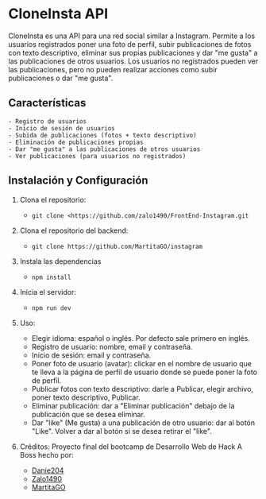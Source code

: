 # CloneInsta API

CloneInsta es una API para una red social similar a Instagram. Permite a los usuarios registrados poner una foto de perfil, subir publicaciones de fotos con texto descriptivo, eliminar      sus propias publicaciones y dar "me gusta" a las publicaciones de otros usuarios. Los usuarios no registrados pueden ver las publicaciones, pero no pueden realizar acciones como subir       publicaciones o dar "me gusta".

## Características

```
- Registro de usuarios
- Inicio de sesión de usuarios
- Subida de publicaciones (fotos + texto descriptivo)
- Eliminación de publicaciones propias
- Dar "me gusta" a las publicaciones de otros usuarios
- Ver publicaciones (para usuarios no registrados)

```

## Instalación y Configuración

1. Clona el repositorio:
   
    - `git clone <https://github.com/zalo1490/FrontEnd-Instagram.git`
  
3. Clona el repositorio del backend:
   
    - `git clone https://github.com/MartitaGO/instagram`

4. Instala las dependencias

    - `npm install`
      
5. Inicia el servidor:
   
    - `npm run dev`
  
6. Uso:
   
    - Elegir idioma: español o inglés. Por defecto sale primero en inglés.
    - Registro de usuario: nombre, email y contraseña.
    - Inicio de sesión: email y contraseña.
    - Poner foto de usuario (avatar): clickar en el nombre de usuario que te lleva a la página de perfil de usuario donde se puede poner la foto de perfil.
    - Publicar fotos con texto descriptivo: darle a Publicar, elegir archivo, poner texto descriptivo, Publicar.
    - Eliminar publicación: dar a "Eliminar publicación" debajo de la publicación que se desea eliminar.
    - Dar "like" (Me gusta) a una publicación de otro usuario: dar al botón "Like". Volver a dar al botón si se desea retirar el "like".
      
7. Créditos:
   Proyecto final del bootcamp de Desarrollo Web de Hack A Boss hecho por:
   
    - [Danie204](https://github.com/Danie204)
    - [Zalo1490](https://github.com/zalo1490)
    - [MartitaGO](https://github.com/MartitaGO)
